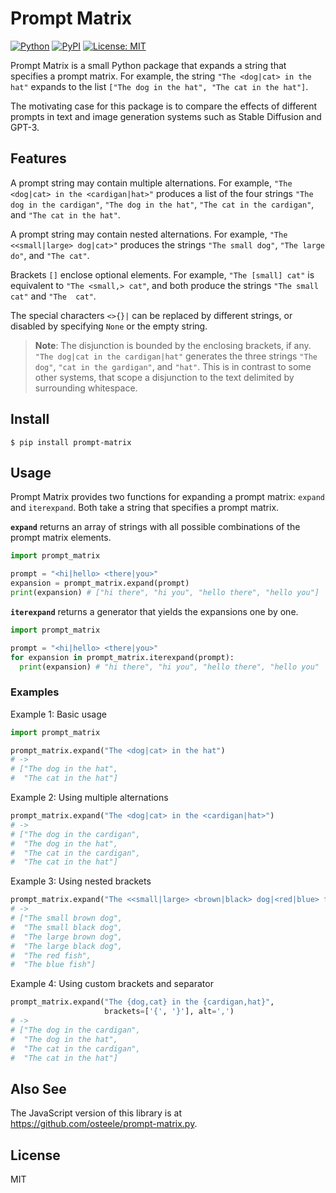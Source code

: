 # Prompt Matrix

[![Python](https://img.shields.io/pypi/pyversions/prompt-matrix.svg?style=plastic)](https://badge.fury.io/py/prompt-matrix)
[![PyPI](https://badge.fury.io/py/prompt-matrix.svg)](https://badge.fury.io/py/prompt-matrix)
[![License: MIT](https://img.shields.io/badge/License-MIT-yellow.svg)](https://opensource.org/licenses/MIT)

Prompt Matrix is a small Python package that expands a string that specifies a
prompt matrix. For example, the string `"The <dog|cat> in the hat"` expands to
the list `["The dog in the hat", "The cat in the hat"]`.

The motivating case for this package is to compare the effects of different
prompts in text and image generation systems such as Stable Diffusion and GPT-3.

## Features

A prompt string may contain multiple alternations. For example, `"The <dog|cat>
in the <cardigan|hat>"` produces a list of the four strings `"The dog in the
cardigan"`, `"The dog in the hat"`, `"The cat in the cardigan"`, and `"The cat
in the hat"`.

A prompt string may contain nested alternations. For example, `"The
<<small|large> dog|cat>"` produces the strings `"The small dog"`, `"The large
do"`, and `"The cat"`.

Brackets `[]` enclose optional elements. For example, `"The [small] cat"` is
equivalent to `"The <small,> cat"`, and both produce the strings `"The small
cat"` and `"The  cat"`.

The special characters `<>{}|` can be replaced by different strings, or disabled
by specifying
`None` or the empty string.

> **Note**: The disjunction is bounded by the enclosing brackets, if any. `"The
dog|cat in the cardigan|hat"` generates the three strings `"The dog"`, `"cat in
the gardigan"`, and `"hat"`. This is in contrast to some other systems, that
scope a disjunction to the text delimited by surrounding whitespace.

## Install

```shell
$ pip install prompt-matrix
```

## Usage

Prompt Matrix provides two functions for expanding a prompt matrix:
`expand` and `iterexpand`. Both take a string that specifies
a prompt matrix.

**`expand`** returns an array of strings with all possible combinations of the
prompt matrix elements.

```python
import prompt_matrix

prompt = "<hi|hello> <there|you>"
expansion = prompt_matrix.expand(prompt)
print(expansion) # ["hi there", "hi you", "hello there", "hello you"]
```

**`iterexpand`** returns a generator that yields the expansions one by
one.

```python
import prompt_matrix

prompt = "<hi|hello> <there|you>"
for expansion in prompt_matrix.iterexpand(prompt):
  print(expansion) # "hi there", "hi you", "hello there", "hello you"
```

### Examples

Example 1: Basic usage

```python
import prompt_matrix

prompt_matrix.expand("The <dog|cat> in the hat")
# ->
# ["The dog in the hat",
#  "The cat in the hat"]
```

Example 2: Using multiple alternations

```python
prompt_matrix.expand("The <dog|cat> in the <cardigan|hat>")
# ->
# ["The dog in the cardigan",
#  "The dog in the hat",
#  "The cat in the cardigan",
#  "The cat in the hat"]
```

Example 3: Using nested brackets

```python
prompt_matrix.expand("The <<small|large> <brown|black> dog|<red|blue> fish>")
# ->
# ["The small brown dog",
#  "The small black dog",
#  "The large brown dog",
#  "The large black dog",
#  "The red fish",
#  "The blue fish"]
```

Example 4: Using custom brackets and separator

```python
prompt_matrix.expand("The {dog,cat} in the {cardigan,hat}",
                     brackets=['{', '}'], alt=',')
# ->
# ["The dog in the cardigan",
#  "The dog in the hat",
#  "The cat in the cardigan",
#  "The cat in the hat"]
```

## Also See

The JavaScript version of this library is at
<https://github.com/osteele/prompt-matrix.py>.

## License

MIT
